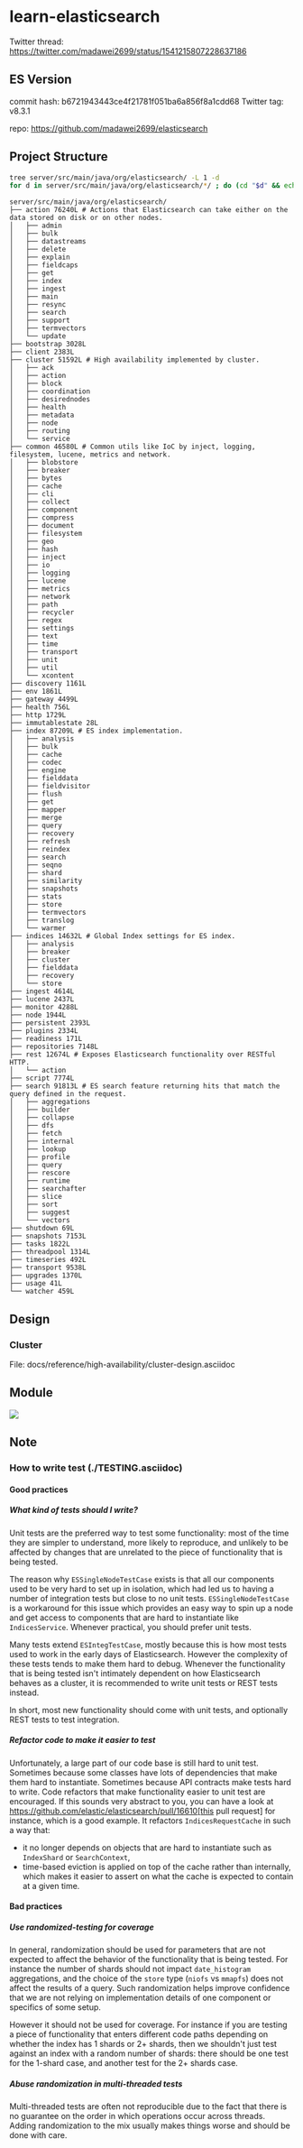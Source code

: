 # learn-elasticsearch

Twitter thread: https://twitter.com/madawei2699/status/1541215807228637186

## ES Version

commit hash: b6721943443ce4f21781f051ba6a856f8a1cdd68
Twitter
tag: v8.3.1

repo: https://github.com/madawei2699/elasticsearch

## Project Structure

```bash
tree server/src/main/java/org/elasticsearch/ -L 1 -d
for d in server/src/main/java/org/elasticsearch/*/ ; do (cd "$d" && echo "$d" && cloc --vcs git --md); done
```

```text
server/src/main/java/org/elasticsearch/
├── action 76240L # Actions that Elasticsearch can take either on the data stored on disk or on other nodes.
│   ├── admin
│   ├── bulk
│   ├── datastreams
│   ├── delete
│   ├── explain
│   ├── fieldcaps
│   ├── get
│   ├── index
│   ├── ingest
│   ├── main
│   ├── resync
│   ├── search
│   ├── support
│   ├── termvectors
│   └── update
├── bootstrap 3028L
├── client 2383L
├── cluster 51592L # High availability implemented by cluster.
│   ├── ack
│   ├── action
│   ├── block
│   ├── coordination
│   ├── desirednodes
│   ├── health
│   ├── metadata
│   ├── node
│   ├── routing
│   └── service
├── common 46580L # Common utils like IoC by inject, logging, filesystem, lucene, metrics and network.
│   ├── blobstore
│   ├── breaker
│   ├── bytes
│   ├── cache
│   ├── cli
│   ├── collect
│   ├── component
│   ├── compress
│   ├── document
│   ├── filesystem
│   ├── geo
│   ├── hash
│   ├── inject
│   ├── io
│   ├── logging
│   ├── lucene
│   ├── metrics
│   ├── network
│   ├── path
│   ├── recycler
│   ├── regex
│   ├── settings
│   ├── text
│   ├── time
│   ├── transport
│   ├── unit
│   ├── util
│   └── xcontent
├── discovery 1161L
├── env 1861L
├── gateway 4499L
├── health 756L
├── http 1729L
├── immutablestate 28L
├── index 87209L # ES index implementation.
│   ├── analysis
│   ├── bulk
│   ├── cache
│   ├── codec
│   ├── engine
│   ├── fielddata
│   ├── fieldvisitor
│   ├── flush
│   ├── get
│   ├── mapper
│   ├── merge
│   ├── query
│   ├── recovery
│   ├── refresh
│   ├── reindex
│   ├── search
│   ├── seqno
│   ├── shard
│   ├── similarity
│   ├── snapshots
│   ├── stats
│   ├── store
│   ├── termvectors
│   ├── translog
│   └── warmer
├── indices 14632L # Global Index settings for ES index.
│   ├── analysis
│   ├── breaker
│   ├── cluster
│   ├── fielddata
│   ├── recovery
│   └── store
├── ingest 4614L
├── lucene 2437L
├── monitor 4288L
├── node 1944L
├── persistent 2393L
├── plugins 2334L
├── readiness 171L
├── repositories 7148L
├── rest 12674L # Exposes Elasticsearch functionality over RESTful HTTP.
│   └── action
├── script 7774L
├── search 91813L # ES search feature returning hits that match the query defined in the request.
│   ├── aggregations
│   ├── builder
│   ├── collapse
│   ├── dfs
│   ├── fetch
│   ├── internal
│   ├── lookup
│   ├── profile
│   ├── query
│   ├── rescore
│   ├── runtime
│   ├── searchafter
│   ├── slice
│   ├── sort
│   ├── suggest
│   └── vectors
├── shutdown 69L
├── snapshots 7153L
├── tasks 1822L
├── threadpool 1314L
├── timeseries 492L
├── transport 9538L
├── upgrades 1370L
├── usage 41L
└── watcher 459L
```

## Design

### Cluster

File: docs/reference/high-availability/cluster-design.asciidoc

## Module

![](https://img.bmpi.dev/7f8d8e56-a68e-5a52-bce7-5caddb48ed49.png)

## Note

### How to write test (./TESTING.asciidoc)

#### Good practices

##### What kind of tests should I write?

Unit tests are the preferred way to test some functionality: most of the time
they are simpler to understand, more likely to reproduce, and unlikely to be
affected by changes that are unrelated to the piece of functionality that is
being tested.

The reason why `ESSingleNodeTestCase` exists is that all our components used to
be very hard to set up in isolation, which had led us to having a number of
integration tests but close to no unit tests. `ESSingleNodeTestCase` is a
workaround for this issue which provides an easy way to spin up a node and get
access to components that are hard to instantiate like `IndicesService`.
Whenever practical, you should prefer unit tests.

Many tests extend `ESIntegTestCase`, mostly because this is how most tests used
to work in the early days of Elasticsearch. However the complexity of these
tests tends to make them hard to debug. Whenever the functionality that is
being tested isn't intimately dependent on how Elasticsearch behaves as a
cluster, it is recommended to write unit tests or REST tests instead.

In short, most new functionality should come with unit tests, and optionally
REST tests to test integration.

##### Refactor code to make it easier to test

Unfortunately, a large part of our code base is still hard to unit test.
Sometimes because some classes have lots of dependencies that make them hard to
instantiate. Sometimes because API contracts make tests hard to write. Code
refactors that make functionality easier to unit test are encouraged. If this
sounds very abstract to you, you can have a look at
https://github.com/elastic/elasticsearch/pull/16610[this pull request] for
instance, which is a good example. It refactors `IndicesRequestCache` in such
a way that:
 - it no longer depends on objects that are hard to instantiate such as
   `IndexShard` or `SearchContext`,
 - time-based eviction is applied on top of the cache rather than internally,
   which makes it easier to assert on what the cache is expected to contain at
   a given time.

#### Bad practices

##### Use randomized-testing for coverage

In general, randomization should be used for parameters that are not expected
to affect the behavior of the functionality that is being tested. For instance
the number of shards should not impact `date_histogram` aggregations, and the
choice of the `store` type (`niofs` vs `mmapfs`) does not affect the results of
a query. Such randomization helps improve confidence that we are not relying on
implementation details of one component or specifics of some setup.

However it should not be used for coverage. For instance if you are testing a
piece of functionality that enters different code paths depending on whether
the index has 1 shards or 2+ shards, then we shouldn't just test against an
index with a random number of shards: there should be one test for the 1-shard
case, and another test for the 2+ shards case.

##### Abuse randomization in multi-threaded tests

Multi-threaded tests are often not reproducible due to the fact that there is
no guarantee on the order in which operations occur across threads. Adding
randomization to the mix usually makes things worse and should be done with
care.
